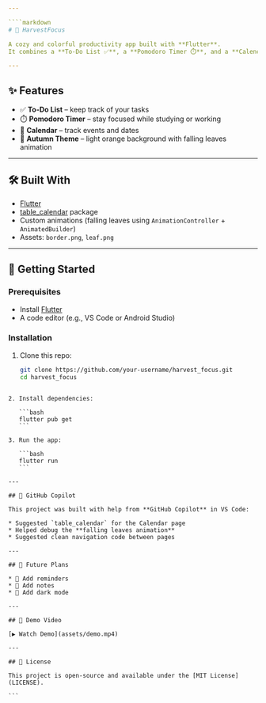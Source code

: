 ```yaml
---

````markdown
# 🍁 HarvestFocus  

A cozy and colorful productivity app built with **Flutter**.  
It combines a **To-Do List ✅**, a **Pomodoro Timer ⏱️**, and a **Calendar 📅** — all wrapped in an autumn theme with falling leaves 🍂.  

---
```


## ✨ Features  

- ✅ **To-Do List** – keep track of your tasks  
- ⏱️ **Pomodoro Timer** – stay focused while studying or working  
- 📅 **Calendar** – track events and dates  
- 🍂 **Autumn Theme** – light orange background with falling leaves animation  

---

## 🛠️ Built With  

- [Flutter](https://flutter.dev/)  
- [table_calendar](https://pub.dev/packages/table_calendar) package  
- Custom animations (falling leaves using `AnimationController` + `AnimatedBuilder`)  
- Assets: `border.png`, `leaf.png`  

---

## 🚀 Getting Started  

### Prerequisites  
- Install [Flutter](https://docs.flutter.dev/get-started/install)  
- A code editor (e.g., VS Code or Android Studio)  

### Installation  
1. Clone this repo:  
   ```bash
   git clone https://github.com/your-username/harvest_focus.git
   cd harvest_focus
````

2. Install dependencies:

   ```bash
   flutter pub get
   ```

3. Run the app:

   ```bash
   flutter run
   ```

---

## 🤖 GitHub Copilot

This project was built with help from **GitHub Copilot** in VS Code:

* Suggested `table_calendar` for the Calendar page
* Helped debug the **falling leaves animation**
* Suggested clean navigation code between pages

---

## 🌱 Future Plans

* 🔔 Add reminders
* 📝 Add notes
* 🌙 Add dark mode

---

## 🎥 Demo Video  

[▶️ Watch Demo](assets/demo.mp4)

---

## 📜 License

This project is open-source and available under the [MIT License](LICENSE).

```
